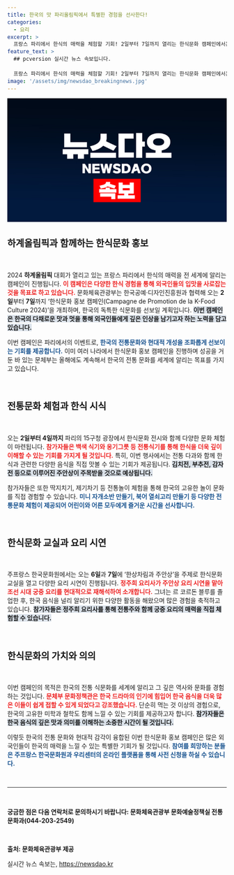 ```yaml
---
title: 한국의 맛 파리올림픽에서 특별한 경험을 선사한다!
categories:
  - 요리
excerpt: >
  프랑스 파리에서 한식의 매력을 체험할 기회! 2일부터 7일까지 열리는 한식문화 캠페인에서는 전통 음식 시식, 문화 체험과 함께 정주희 셰프의 요리 시연까지! 올림픽과 함께하는 특별한 한식의 세계로 초대합니다.
feature_text: >
  ## pcversion 실시간 뉴스 속보입니다.

  프랑스 파리에서 한식의 매력을 체험할 기회! 2일부터 7일까지 열리는 한식문화 캠페인에서는 전통 음식 시식, 문화 체험과 함께 정주희 셰프의 요리 시연까지! 올림픽과 함께하는 특별한 한식의 세계로 초대합니다.
image: '/assets/img/newsdao_breakingnews.jpg'
---
```


<p><img src="/assets/img/newsdao_breakingnews.jpg" alt="pcversion 속보" /></p>

<h2 data-ke-size="size26">하계올림픽과 함께하는 한식문화 홍보</h2>

<p data-ke-size="size16">&nbsp;</p>

<p>2024 <strong>하계올림픽</strong> 대회가 열리고 있는 프랑스 파리에서 한식의 매력을 전 세계에 알리는 캠페인이 진행됩니다. <b><span style="color: #ee2323;">이 캠페인은 다양한 한식 경험을 통해 외국인들의 입맛을 사로잡는 것을 목표로 하고 있습니다.</span></b> 문화체육관광부는 한국공예·디자인진흥원과 협력해 오는 <strong>2일</strong>부터 <strong>7일</strong>까지 ‘한식문화 홍보 캠페인(Campagne de Promotion de la K-Food Culture 2024)’을 개최하며, 한국의 독특한 식문화를 선보일 계획입니다. <b><span style="background-color: #21538527;">이번 캠페인은 한국의 다채로운 맛과 멋을 통해 외국인들에게 깊은 인상을 남기고자 하는 노력을 담고 있습니다.</span></b></p>

<p>이번 캠페인은 파리에서의 이벤트로, <b><span style="color: #1a5490;">한국의 전통문화와 현대적 개성을 조화롭게 선보이는 기회를 제공합니다.</span></b> 이미 여러 나라에서 한식문화 홍보 캠페인을 진행하며 성공을 거둔 바 있는 문체부는 올해에도 계속해서 한국의 전통 문화를 세계에 알리는 목표를 가지고 있습니다. </p>

<p data-ke-size="size16">&nbsp;</p>

<h2 data-ke-size="size26">전통문화 체험과 한식 시식</h2>

<p data-ke-size="size16">&nbsp;</p>

<p>오는 <strong>2일부터 4일까지</strong> 파리의 15구청 광장에서 한식문화 전시와 함께 다양한 문화 체험이 마련됩니다. <b><span style="color: #ee2323;">참가자들은 백색 식기와 옹기그릇 등 전통식기를 통해 한식을 더욱 깊이 이해할 수 있는 기회를 가지게 될 것입니다.</span></b> 특히, 이번 행사에서는 전통 다과와 함께 한식과 관련한 다양한 음식을 직접 맛볼 수 있는 기회가 제공됩니다. <b><span style="background-color: #21538527;">김치전, 부추전, 감자전 등으로 이루어진 주안상이 주목받을 것으로 예상됩니다.</span></b></p>

<p>참가자들은 또한 딱지치기, 제기차기 등 전통놀이 체험을 통해 한국의 고유한 놀이 문화를 직접 경험할 수 있습니다. <b><span style="color: #1a5490;">미니 자개소반 만들기, 북어 열쇠고리 만들기 등 다양한 전통문화 체험이 제공되어 어린이와 어른 모두에게 즐거운 시간을 선사합니다.</span></b></p>

<p data-ke-size="size16">&nbsp;</p>

<h2 data-ke-size="size26">한식문화 교실과 요리 시연</h2>

<p data-ke-size="size16">&nbsp;</p>

<p>주프랑스 한국문화원에서는 오는 <strong>6일</strong>과 <strong>7일</strong>에 ‘한상차림과 주안상’을 주제로 한식문화 교실을 열고 다양한 요리 시연이 진행됩니다. <b><span style="color: #ee2323;">정주희 요리사가 주안상 요리 시연을 맡아 조선 시대 궁중 요리를 현대적으로 재해석하여 소개합니다.</span></b> 그녀는 르 코르돈 블루를 졸업한 후, 한국 음식을 널리 알리기 위한 다양한 활동을 해왔으며 많은 경험을 축적하고 있습니다. <b><span style="background-color: #21538527;">참가자들은 정주희 요리사를 통해 전통주와 함께 궁중 요리의 매력을 직접 체험할 수 있습니다.</span></b></p>

<p data-ke-size="size16">&nbsp;</p>

<h2 data-ke-size="size26">한식문화의 가치와 의의</h2>

<p data-ke-size="size16">&nbsp;</p>

<p>이번 캠페인의 목적은 한국의 전통 식문화를 세계에 알리고 그 깊은 역사와 문화를 경험하는 것입니다. <b><span style="color: #ee2323;">문체부 문화정책관은 한국 드라마의 인기에 힘입어 한국 음식을 더욱 많은 이들이 쉽게 접할 수 있게 되었다고 강조했습니다.</span></b> 단순히 먹는 것 이상의 경험으로, 한국의 고유한 미학과 철학도 함께 느낄 수 있는 기회를 제공하고자 합니다. <b><span style="background-color: #21538527;">참가자들은 한국 음식의 깊은 맛과 의미를 이해하는 소중한 시간이 될 것입니다.</span></b></p>

<p>이렇듯 한국의 전통 문화와 현대적 감각이 융합된 이번 한식문화 홍보 캠페인은 많은 외국인들이 한국의 매력을 느낄 수 있는 특별한 기회가 될 것입니다. <b><span style="color: #1a5490;">참여를 희망하는 분들은 주프랑스 한국문화원과 우리센터의 온라인 플랫폼을 통해 사전 신청을 하실 수 있습니다.</span></b></p>

<p data-ke-size="size16">&nbsp;</p>

<hr>

<p data-ke-size="size16">&nbsp;</p>

<p><b>궁금한 점은 다음 연락처로 문의하시기 바랍니다: 문화체육관광부 문화예술정책실 전통문화과(044-203-2549)</b></p>

<p data-ke-size="size16">&nbsp;</p>

<p><b>출처: 문화체육관광부 제공</b></p>
실시간 뉴스 속보는, <a href="https://newsdao.kr" rel="dofollow">https://newsdao.kr</a>



